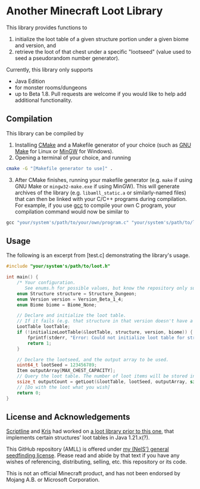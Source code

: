 # Another Minecraft Loot Library

This library provides functions to
1. initialize the loot table of a given structure portion under a given biome and version, and
2. retrieve the loot of that chest under a specific "lootseed" (value used to seed a pseudorandom number generator).

Currently, this library only supports
- Java Edition
- for monster rooms/dungeons
- up to Beta 1.8.
Pull requests are welcome if you would like to help add additional functionality.

## Compilation
This library can be compiled by
1. Installing [CMake](https://cmake.org/download) and a Makefile generator of your choice (such as [GNU Make](https://www.gnu.org/software/make/#download) for Linux or [MinGW](https://www.mingw-w64.org/downloads) for Windows).
2. Opening a terminal of your choice, and running
```bash
cmake -G "[Makefile generator to use]" .
```
3. After CMake finishes, running your makefile generator (e.g. `make` if using GNU Make or `mingw32-make.exe` if using MinGW).
This will generate archives of the library (e.g. `libamll_static.a` or similarly-named files) that can then be linked with your C/C++ programs during compilation. For example, if you use [gcc](<https://gcc.gnu.org/>) to compile your own C program, your compilation command would now be similar to
```c
gcc "your/system's/path/to/your/own/program.c" "your/system's/path/to/libamll_static.a" -o "yourDesiredExecutableName[.exe if using Windows, or no file extension on Linux]"
```

## Usage
The following is an excerpt from [test.c] demonstrating the library's usage.
```c
#include "your/system's/path/to/loot.h"

int main() {
	/* Your configuration.
	   See enums.h for possible values, but know the repository only supports the limitations listed at the top of this Readme.*/
	enum Structure structure = Structure_Dungeon;
	enum Version version = Version_Beta_1_4;
	enum Biome biome = Biome_None;

	// Declare and initialize the loot table.
	// If it fails (e.g. that structure in that version doesn't have a loot table), it prints an error message and quits.
	LootTable lootTable;
	if (!initializeLootTable(&lootTable, structure, version, biome)) {
		fprintf(stderr, "Error: Could not initialize loot table for structure %s under version %s in biome %s.\n", getStructureString(structure), getVersionString(version), getBiomeString(biome));
		return 1;
	}

	// Declare the lootseed, and the output array to be used.
	uint64_t lootSeed = 123456789;
	Item outputArray[MAX_CHEST_CAPACITY];
	// Query the loot table. The number of loot items will be stored in outputCount (or -1 if a failure occurred), while the attributes of the items will be stored in the output array.
	ssize_t outputCount = getLoot(&lootTable, lootSeed, outputArray, sizeof(outputArray)/sizeof(*outputArray));
	// [Do with the loot what you wish]
	return 0;
}
```

## License and Acknowledgements
[Scriptline](https://github.com/ScriptLineStudios) and [Kris](https://github.com/Kludwisz) had worked on [a loot library prior to this one](https://github.com/ScriptLineStudios/loot_library.h), that implements certain structures' loot tables in Java 1.21.x(?).

This GitHub repository (AMLL) is offered under [my (NelS') general seedfinding license](https://github.com/Nel-S/seedfinding/blob/main/LICENSE). Please read and abide by that text if you have any wishes of referencing, distributing, selling, etc. this repository or its code.

This is not an official Minecraft product, and has not been endorsed by Mojang A.B. or Microsoft Corporation.